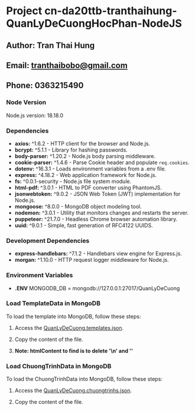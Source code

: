# Project cn-da20ttb-tranthaihung-QuanLyDeCuongHocPhan-NodeJS

## Author: Tran Thai Hung
## Email: tranthaibobo@gmail.com
## Phone: 0363215490

### Node Version

Node.js version: 18.18.0

### Dependencies

- **axios:** ^1.6.2 - HTTP client for the browser and Node.js.
- **bcrypt:** ^5.1.1 - Library for hashing passwords.
- **body-parser:** ^1.20.2 - Node.js body parsing middleware.
- **cookie-parser:** ^1.4.6 - Parse Cookie header and populate `req.cookies`.
- **dotenv:** ^16.3.1 - Loads environment variables from a .env file.
- **express:** ^4.18.2 - Web application framework for Node.js.
- **fs:** ^0.0.1-security - Node.js file system module.
- **html-pdf:** ^3.0.1 - HTML to PDF converter using PhantomJS.
- **jsonwebtoken:** ^9.0.2 - JSON Web Token (JWT) implementation for Node.js.
- **mongoose:** ^8.0.0 - MongoDB object modeling tool.
- **nodemon:** ^3.0.1 - Utility that monitors changes and restarts the server.
- **puppeteer:** ^21.7.0 - Headless Chrome browser automation library.
- **uuid:** ^9.0.1 - Simple, fast generation of RFC4122 UUIDS.

### Development Dependencies

- **express-handlebars:** ^7.1.2 - Handlebars view engine for Express.js.
- **morgan:** ^1.10.0 - HTTP request logger middleware for Node.js.

### Environment Variables
 - **.ENV** MONGODB_DB = mongodb://127.0.0.1:27017/QuanLyDeCuong

### Load TemplateData in MongoDB
To load the template into MongoDB, follow these steps:

1. Access the [QuanLyDeCuong.templates.json](https://github.com/thaihunghung/cn-da20ttb-tranthaihung-QuanLyDeCuongHocPhan-NodeJS/blob/main/scr/QuanLyDeCuong.templates.json).

2. Copy the content of the file.
3. **Note: htmlContent to find is to delete '\n' and '\'**
### Load ChuongTrinhData in MongoDB
To load the ChuongTrinhData into MongoDB, follow these steps:

1. Access the [QuanLyDeCuong.chuongtrinhs.json](https://github.com/thaihunghung/cn-da20ttb-tranthaihung-QuanLyDeCuongHocPhan-NodeJS/blob/main/scr/QuanLyDeCuong.chuongtrinhs.json).

2. Copy the content of the file.
